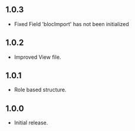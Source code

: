 ## 1.0.3

* Fixed Field 'blocImport' has not been initialized

## 1.0.2

* Improved View file.

## 1.0.1

* Role based structure.

## 1.0.0

* Initial release.
